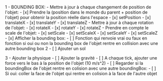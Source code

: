 1 - BOUNDING BOX:
    - Mettre à jour à chaque changement de position de l'objet:
        - [x] Prendre la (position dans le monde du parent + position de l'objet) pour obtenir la position réelle dans l'espace
        - [x] setPosition
        - [x] translateX
        - [x] translateY
        - [x] translateZ
    - Mettre à jour à chaque rotation de l'objet:
        - [x] rotateX
        - [x] rotateY
        - [x] rotateZ
    - Prendre en compte le scale de l'objet:
        - [x] setScale
        - [x] setScaleX
        - [x] setScaleY
        - [x] setScaleZ
    - [x] Afficher la bounding box:
    - [ ] Fonction qui renvoie vrai ou faux en fonction si oui ou non la bounding box de l'objet rentre en collision avec une autre bounding box
2 - [ ] Ajouter un sol

3 - Ajouter la physique
    -   [ ] Ajouter la gravité
        -   [ ] A chaque tick, ajouter une force vers le bas à la position de l'objet (10 m/s^2)
        -   [ ] Regarder si la boundingBox de l'objet rentre en colision avec une autre boundingBox:
            -   [ ] Si oui: coller la face de l'objet qui rentre en colision à la face de l'autre objet
